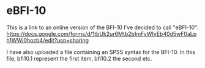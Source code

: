 # eBFI-10

This is a link to an online version of the BFI-10 I've decided to call "eBFI-10": https://docs.google.com/forms/d/1tbUk2ur6Mtb2bImFvWIvEb40d5wF0aLph1WWi0hozb4/edit?usp=sharing

I have also uploaded a file containing an SPSS syntax for the BFI-10. In this file, bfi10.1 represent the first item, bfi10.2 the second etc.
